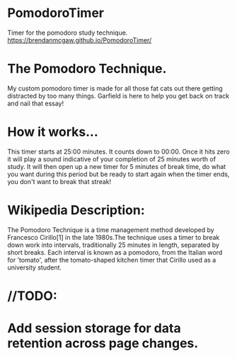 # PomodoroTimer
Timer for the pomodoro study technique.
https://brendanmcgaw.github.io/PomodoroTimer/

# The Pomodoro Technique.
My custom pomodoro timer is made for all those fat cats out there getting distracted by too many things. Garfield is here to help you get back on track and nail that essay!

# How it works...
This timer starts at 25:00 minutes. It counts down to 00:00. Once it hits zero it will play a sound indicative of your completion of 25 minutes worth of study. It will then open up a new timer for 5 minutes of break time, do what you want during this period but be ready to start again when the timer ends, you don't want to break that streak!


# Wikipedia Description:
The Pomodoro Technique is a time management method developed by Francesco Cirillo[1] in the late 1980s.The technique uses a timer to break down work into intervals, traditionally 25 minutes in length, separated by short breaks. Each interval is known as a pomodoro, from the Italian word for 'tomato', after the tomato-shaped kitchen timer that Cirillo used as a university student.

# //TODO:

# Add session storage for data retention across page changes.
